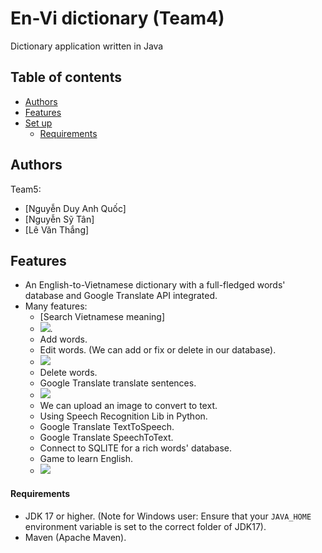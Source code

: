 # En-Vi dictionary (Team4)

Dictionary application written in Java


## Table of contents

- [Authors](#authors)
- [Features](#features)
- [Set up](#set-up)
    - [Requirements](#requirements)
     

## Authors

Team5:

- [Nguyễn Duy Anh Quốc]
- [Nguyễn Sỹ Tân]
- [Lê Văn Thắng]

## Features

- An English-to-Vietnamese dictionary with a full-fledged words' database and Google Translate API
  integrated.
- Many features:
    - [Search Vietnamese meaning]
    - ![](https://scontent.fhan14-1.fna.fbcdn.net/v/t1.15752-9/387616214_314712077999257_1899893553957430823_n.png?_nc_cat=101&ccb=1-7&_nc_sid=8cd0a2&_nc_eui2=AeFijQIB0KyCkrob_JnXcxEHXQ0ZZW9NdnVdDRllb012dbEiJJtlQax7G3OuIEEO1HDXpcjQMti8KcIM9Vu1qZbM&_nc_ohc=09rz4s3PmAYAX9UqbXA&_nc_ht=scontent.fhan14-1.fna&oh=03_AdS4HIUArt64-uw0AUvQ4NV4P0388eAoBWRDt25zqajeeA&oe=65835726). 
    - Add words.
    - Edit words. (We can add or fix or delete in our database).
    - ![](https://scontent.fhan14-2.fna.fbcdn.net/v/t1.15752-9/387477738_901124444691477_1639116943849300750_n.png?_nc_cat=106&ccb=1-7&_nc_sid=8cd0a2&_nc_eui2=AeGGaouSps1v-ia9P93HFQa8I1R7061yabwjVHvTrXJpvENpAjm6ZdNwAgtAhRzEiSqZxTZDkOu5Y83bAIZxBz7i&_nc_ohc=Rf6RqYwwEuAAX-X7POf&_nc_ht=scontent.fhan14-2.fna&oh=03_AdRRqm-FUkE_et0n4uwZTvu18Nr8WR6XOP7q7tCizZkThg&oe=658359BA)
    - Delete words.
    - Google Translate translate sentences.
    - ![](https://scontent.fhan14-3.fna.fbcdn.net/v/t1.15752-9/386866355_2657816904384698_2872635496889568044_n.png?_nc_cat=104&ccb=1-7&_nc_sid=8cd0a2&_nc_eui2=AeE1CvXyDnfxSm4w728tubuGZtdziLtkWUxm13OIu2RZTIkBjhAu_Z41t5n7MnOB_1rGaBgN8lp_g45cWH3Tmhm_&_nc_ohc=6Peg7W9etUIAX81iMpq&_nc_ht=scontent.fhan14-3.fna&oh=03_AdQDAK3BhCWgNjj7dFBz3xcOugx1Pi99oinDIsH_dm1IpA&oe=65837066)
    -  We can upload an image to convert to text.
    -  Using Speech Recognition Lib in Python.
    -  Google Translate TextToSpeech.
    - Google Translate SpeechToText.
    - Connect to SQLITE for a rich words' database.
    - Game to learn English.
    - ![](https://scontent.fhan14-4.fna.fbcdn.net/v/t1.15752-9/368124856_724675429574849_7179835473482074104_n.png?_nc_cat=109&ccb=1-7&_nc_sid=8cd0a2&_nc_eui2=AeHq7u4Ns7GIRzCZ-oxEdFNPqmnZo23gfkKqadmjbeB-Qiuh612XiaKUn9oTPG6mAhRRR6XEBmB7mPBpnUigx6NJ&_nc_ohc=Q8i5nFm8anwAX861ZJc&_nc_ht=scontent.fhan14-4.fna&oh=03_AdTNCwYxCUlnqlESBwER9zfuFy0su933C87DzUekhvQ9BA&oe=65836ACE)
#### Requirements

- JDK 17 or higher. (Note for Windows user: Ensure that your `JAVA_HOME` environment variable is set
  to the correct folder of JDK17).
- Maven (Apache Maven).
